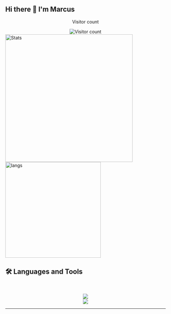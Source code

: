 ## Hi there 👋 I'm Marcus

<div align="center">
  <p>Visitor count</p>
  <img src="https://hits.sh/github.com/MarcusOlesen.svg?style=flat-square&label=Visitors" alt="Visitor count" />
</div>

<img src="https://github-readme-stats.vercel.app/api?username=MarcusOlesen&show_icons=true&count_private=true" min-width="400px" max-width="400px" width="400px" align="middle" alt="Stats"> 

<img src="https://github-readme-stats.vercel.app/api/top-langs/?username=MarcusOlesen" min-width="400px" max-width="300px" width="300px" align="middle" alt="langs">


## 🛠️ Languages and Tools

<br>

<p align="center">
  <img src="https://skillicons.dev/icons?i=python,pytorch,tensorflow,anaconda,mysql,postgres,sqlite" />
  <br>
  <img src="https://skillicons.dev/icons?i=r,bash,java,git,github,html,matlab,latex,md" />
</p>

<hr>



<!--
**MarcusOlesen/MarcusOlesen** is a ✨ _special_ ✨ repository because its `README.md` (this file) appears on your GitHub profile.

Here are some ideas to get you started:

- 🔭 I’m currently working on ...
- 🌱 I’m currently learning ...
- 👯 I’m looking to collaborate on ...
- 🤔 I’m looking for help with ...
- 💬 Ask me about ...
- 📫 How to reach me: ...
- 😄 Pronouns: ...
- ⚡ Fun fact: ...
-->
